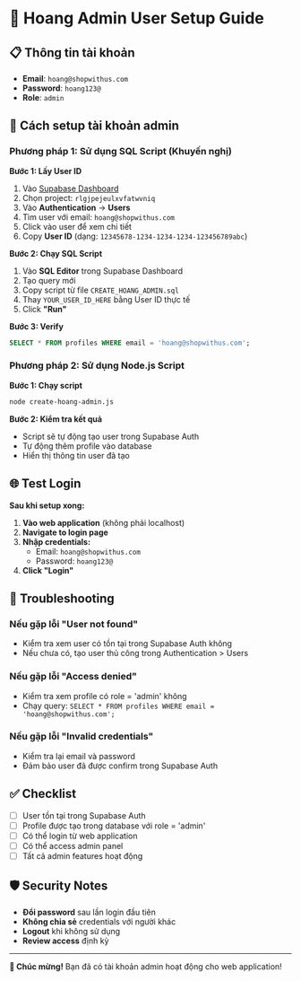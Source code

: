 # 🔐 Hoang Admin User Setup Guide

## 📋 Thông tin tài khoản
- **Email**: `hoang@shopwithus.com`
- **Password**: `hoang123@`
- **Role**: `admin`

## 🚀 Cách setup tài khoản admin

### Phương pháp 1: Sử dụng SQL Script (Khuyến nghị)

**Bước 1: Lấy User ID**
1. Vào [Supabase Dashboard](https://supabase.com/dashboard)
2. Chọn project: `rlgjpejeulxvfatwvniq`
3. Vào **Authentication** → **Users**
4. Tìm user với email: `hoang@shopwithus.com`
5. Click vào user để xem chi tiết
6. Copy **User ID** (dạng: `12345678-1234-1234-1234-123456789abc`)

**Bước 2: Chạy SQL Script**
1. Vào **SQL Editor** trong Supabase Dashboard
2. Tạo query mới
3. Copy script từ file `CREATE_HOANG_ADMIN.sql`
4. Thay `YOUR_USER_ID_HERE` bằng User ID thực tế
5. Click **"Run"**

**Bước 3: Verify**
```sql
SELECT * FROM profiles WHERE email = 'hoang@shopwithus.com';
```

### Phương pháp 2: Sử dụng Node.js Script

**Bước 1: Chạy script**
```bash
node create-hoang-admin.js
```

**Bước 2: Kiểm tra kết quả**
- Script sẽ tự động tạo user trong Supabase Auth
- Tự động thêm profile vào database
- Hiển thị thông tin user đã tạo

## 🌐 Test Login

**Sau khi setup xong:**

1. **Vào web application** (không phải localhost)
2. **Navigate to login page**
3. **Nhập credentials:**
   - Email: `hoang@shopwithus.com`
   - Password: `hoang123@`
4. **Click "Login"**

## 🔧 Troubleshooting

### Nếu gặp lỗi "User not found"
- Kiểm tra xem user có tồn tại trong Supabase Auth không
- Nếu chưa có, tạo user thủ công trong Authentication > Users

### Nếu gặp lỗi "Access denied"
- Kiểm tra xem profile có role = 'admin' không
- Chạy query: `SELECT * FROM profiles WHERE email = 'hoang@shopwithus.com';`

### Nếu gặp lỗi "Invalid credentials"
- Kiểm tra lại email và password
- Đảm bảo user đã được confirm trong Supabase Auth

## ✅ Checklist

- [ ] User tồn tại trong Supabase Auth
- [ ] Profile được tạo trong database với role = 'admin'
- [ ] Có thể login từ web application
- [ ] Có thể access admin panel
- [ ] Tất cả admin features hoạt động

## 🛡️ Security Notes

- **Đổi password** sau lần login đầu tiên
- **Không chia sẻ** credentials với người khác
- **Logout** khi không sử dụng
- **Review access** định kỳ

---

**🎉 Chúc mừng!** Bạn đã có tài khoản admin hoạt động cho web application!
